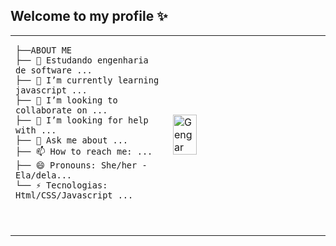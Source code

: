 ## Welcome to my profile ✨

<table>
    <tr>
    <td style="width: 50%;">
        
    ├──ABOUT ME
    ├── 🔭 Estudando engenharia de software ...
    ├── 🌱 I’m currently learning javascript ...
    ├── 👯 I’m looking to collaborate on ...
    ├── 🤔 I’m looking for help with ...
    ├── 💬 Ask me about ...
    ├── 📫 How to reach me: ...
    ├── 😄 Pronouns: She/her - Ela/dela...
    └── ⚡ Tecnologias: Html/CSS/Javascript ...
        
  </td>
  <td>
      <img src="https://github.com/elenndev/elennde/main/gengar.gif" alt="Gengar" style="width: 40%;">
  </td>
  </tr>
</table>
